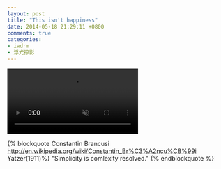 ```yaml
---
layout: post
title: "This isn't happiness"
date: 2014-05-18 21:29:11 +0800
comments: true
categories:
- iwdrm
- 浮光掠影
---
```


<video autoplay loop muted playsinline>
    <source src="/downloads/video/movie_clips/false_start.mp4" type="video/mp4">
    <p>Your browser doesn't support this embedded video.</p>
</video>

{% blockquote Constantin Brancusi  http://en.wikipedia.org/wiki/Constantin_Br%C3%A2ncu%C8%99i Yatzer(1911)%}
"Simplicity is comlexity resolved."
{% endblockquote %}

